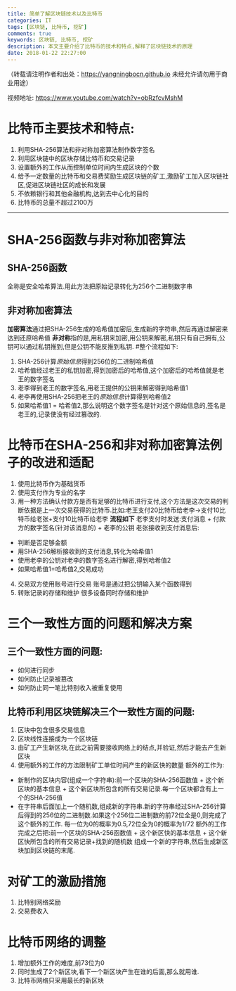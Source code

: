 ```yaml
---
title: 简单了解区块链技术以及比特币
categories: IT
tags: [区块链, 比特币, 挖矿]
comments: true
keywords: 区块链, 比特币, 挖矿
description: 本文主要介绍了比特币的技术和特点,解释了区块链技术的原理
date: 2018-01-22 22:27:00
---
```

（转载请注明作者和出处：https://yangningbocn.github.io 未经允许请勿用于商业用途）

视频地址: https://www.youtube.com/watch?v=obRzfcvMshM

# 比特币主要技术和特点:
1. 利用SHA-256算法和非对称加密算法制作数字签名
2. 利用区块链中的区块存储比特币和交易记录
3. 设置额外的工作从而控制单位时间内生成区块的个数
4. 给予一定数量的比特币和交易费奖励生成区块链的矿工,激励矿工加入区块链社区,促进区块链社区的成长和发展
5. 不依赖银行和其他金融机构,达到去中心化的目的
6. 比特币的总量不超过2100万

---

# SHA-256函数与非对称加密算法
## SHA-256函数
全称是安全哈希算法.用此方法把原始记录转化为256个二进制数字串
## 非对称加密算法
**加密算法**通过把SHA-256生成的哈希值加密后,生成新的字符串,然后再通过解密来达到还原哈希值
**非对称**指的是,用私钥来加密,用公钥来解密,私钥只有自己拥有,公钥可以通过私钥推到,但是公钥不能反推到私钥.
#整个流程如下:
1. SHA-256计算*原始信息*得到256位的二进制哈希值
2. 哈希值经过老王的私钥加密,得到加密后的哈希值,这个加密后的哈希值就是老王的数字签名
3. 老李得到老王的数字签名,用老王提供的公钥来解密得到哈希值1
4. 老李再使用SHA-256把老王的*原始信息*计算得到哈希值2
5. 如果哈希值1 = 哈希值2,那么说明这个数字签名是针对这个原始信息的,签名是老王的,记录使没有经过篡改的.

# 比特币在SHA-256和非对称加密算法例子的改进和适配
1. 使用比特币作为基础货币
2. 使用支付作为专业的名字
3. 用一种方法确认付款方是否有足够的比特币进行支付,这个方法是这次交易的判断依据是上一次交易获得的比特币.比如:老王支付20比特币给老李->支付10比特币给老张+支付10比特币给老李
**流程如下**
老李支付时发送:支付消息 + 付款方的数字签名(针对该消息的) + 老李的公钥
老张接收到支付消息后: 
  + 判断是否足够金额
  + 用SHA-256解析接收到的支付消息,转化为哈希值1
  + 使用老李的公钥对老李的数字签名进行解密,得到哈希值2
  + 如果哈希值1=哈希值2,交易成功
4. 交易双方使用账号进行交易 
账号是通过把公钥输入某个函数得到
5. 转账记录的存储和维护
很多设备同时存储和维护

# 三个一致性方面的问题和解决方案
## 三个一致性方面的问题:
  + 如何进行同步
  + 如何防止记录被篡改
  + 如何防止同一笔比特别收入被重复使用
## 比特币利用区块链解决三个一致性方面的问题:
1. 区块中包含很多交易信息
2. 区块线性连接成为一个区块链
3. 由矿工产生新区块,在此之前需要接收网络上的结点,并验证,然后才能去产生新区块
4. 使用额外的工作的方法限制矿工单位时间产生的新区快的数量
额外的工作为:
  + 新制作的区块内容(组成一个字符串):前一个区块的SHA-256函数值 + 这个新区块的基本信息 + 这个新区块所包含的所有交易记录.每一个区块都含有上一个的SHA-256值
  + 在字符串后面加上一个随机数,组成新的字符串.新的字符串经过SHA-256计算后得到的256位的二进制数.如果这个256位二进制数的前72位全是0,则完成了这个额外的工作.
 每一位为0的概率为0.5,72位全为0的概率为1/72
额外的工作完成之后把:前一个区块的SHA-256函数值 + 这个新区快的基本信息 + 这个新区快所包含的所有交易记录+找到的随机数 组成一个新的字符串,然后生成新区块加到区块链的末尾.

# 对矿工的激励措施
1. 比特别网络奖励
2. 交易费收入

# 比特币网络的调整
1. 增加额外工作的难度,前73位为0
2. 同时生成了2个新区块,看下一个新区块产生在谁的后面,那么就用谁.
3. 比特币网络只采用最长的新区块
 

